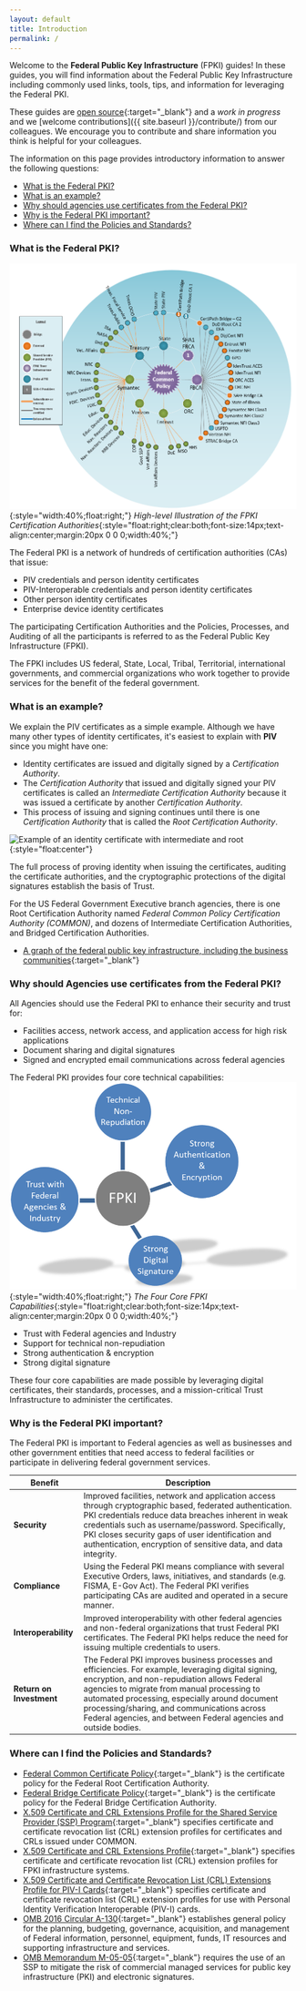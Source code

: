 ```yaml
---
layout: default
title: Introduction
permalink: /
---
```

Welcome to the **Federal Public Key Infrastructure** (FPKI) guides!  In these guides, you will find information about the Federal Public Key Infrastructure including commonly used links, tools, tips, and information for leveraging the Federal PKI.  

These guides are [open source](https://github.com/gsa/fpki-guides){:target="_blank"} and a _work in progress_ and we [welcome contributions]({{ site.baseurl }}/contribute/) from our colleagues.  We encourage you to contribute and share information you think is helpful for your colleagues.

The information on this page provides introductory information to answer the following questions:

- [What is the Federal PKI?](#what-is-the-federal-pki)
- [What is an example?](#what-is-an-example)
- [Why should agencies use certificates from the Federal PKI?](#why-should-agencies-use-certificates-from-the-federal-pki)
- [Why is the Federal PKI important?](#why-is-the-federal-pki-important)
- [Where can I find the Policies and Standards?](#where-can-i-find-the-policies-and-standards)


### What is the Federal PKI?
![Image of the Federal PKI Certification Authorities](img/Intro-image3.png){:style="width:40%;float:right;"}
*High-level Illustration of the FPKI Certification Authorities*{:style="float:right;clear:both;font-size:14px;text-align:center;margin:20px 0 0 0;width:40%;"}

The Federal PKI is a network of hundreds of certification authorities (CAs) that issue:

- PIV credentials and person identity certificates
- PIV-Interoperable credentials and person identity certificates
- Other person identity certificates
- Enterprise device identity certificates

The participating Certification Authorities and the Policies, Processes, and Auditing of all the participants is referred to as the Federal Public Key Infrastructure (FPKI).

The FPKI includes US federal, State, Local, Tribal, Territorial, international governments, and commercial organizations who work together to provide services for the benefit of the federal government.


### What is an example?
We explain the PIV certificates as a simple example.  Although we have many other types of identity certificates, it's easiest to explain with **PIV** since you might have one:

* Identity certificates are issued and digitally signed by a _Certification Authority_.  
* The _Certification Authority_ that issued and digitally signed your PIV certificates is called an _Intermediate Certification Authority_ because it was issued a certificate by another _Certification Authority_.  
* This process of issuing and signing continues until there is one  _Certification Authority_ that is called the _Root Certification Authority_.

![Example of an identity certificate with intermediate and root]({{site.baseurl}}/img/pivcertificatechain_small.png){:style="float:center"}

The full process of proving identity when issuing the certificates, auditing the certificate authorities, and the cryptographic protections of the digital signatures establish the basis of Trust.

For the US Federal Government Executive branch agencies, there is one Root Certification Authority named _Federal Common Policy Certification Authority (COMMON)_, and dozens of Intermediate Certification Authorities, and Bridged Certification Authorities.  

*  [A graph of the federal public key infrastructure, including the business communities](https://fpki.idmanagement.gov/tools/fpkigraph/){:target="_blank"}


### Why should Agencies use certificates from the Federal PKI?

All Agencies should use the Federal PKI to enhance their security and trust for:

* Facilities access, network access, and application access for high risk applications 
* Document sharing and digital signatures
* Signed and encrypted email communications across federal agencies

The Federal PKI provides four core technical capabilities:
![Illustration of the four core FPKI capabilities](img/fpki-core.png){:style="width:40%;float:right;"}
*The Four Core FPKI Capabilities*{:style="float:right;clear:both;font-size:14px;text-align:center;margin:20px 0 0 0;width:40%;"}

* Trust with Federal agencies and Industry
* Support for technical non-repudiation
* Strong authentication & encryption
* Strong digital signature

These four core capabilities are made possible by leveraging digital certificates, their standards, processes, and a mission-critical Trust Infrastructure to administer the certificates. 


### Why is the Federal PKI important?

The Federal PKI is important to Federal agencies as well as businesses and other government entities that need access to federal facilities or participate in delivering federal government services.    

|**Benefit**|**Description**|
|-----------|---------------|
|**Security**| Improved facilities, network and application access through cryptographic based, federated authentication. PKI credentials reduce data breaches inherent in weak credentials such as username/password. Specifically, PKI closes security gaps of user identification and authentication, encryption of sensitive data, and data integrity. |
|**Compliance**| Using the Federal PKI means compliance with several Executive Orders, laws, initiatives, and standards (e.g. FISMA, E-Gov Act). The Federal PKI verifies participating CAs are audited and operated in a secure manner.|
|**Interoperability**|Improved interoperability with other federal agencies and non-federal organizations that trust Federal PKI certificates. The Federal PKI helps reduce the need for issuing multiple credentials to users.|
|**Return on Investment**|The Federal PKI improves business processes and efficiencies.  For example, leveraging digital signing, encryption, and non-repudiation allows Federal agencies to migrate from manual processing to automated processing, especially around document processing/sharing, and communications across Federal agencies, and between Federal agencies and outside bodies.  


### Where can I find the Policies and Standards?

* [Federal Common Certificate Policy](https://www.idmanagement.gov/wp-content/uploads/sites/1171/uploads/fpki-x509-cert-policy-common.pdf){:target="_blank"} is the certificate policy for the Federal Root Certification Authority.
* [Federal Bridge Certificate Policy](https://www.idmanagement.gov/wp-content/uploads/sites/1171/uploads/fpki-x509-cert-policy-fbca.pdf){:target="_blank"} is the certificate policy for the Federal Bridge Certification Authority.
* [X.509 Certificate and CRL Extensions Profile for the Shared Service Provider (SSP) Program](https://www.idmanagement.gov/wp-content/uploads/sites/1171/uploads/fpki-x509-cert-profile-ssp-v1.9.pdf){:target="_blank"} specifies certificate and certificate revocation list (CRL) extension profiles for certificates and CRLs issued under COMMON.
* [X.509 Certificate and CRL Extensions Profile](https://www.idmanagement.gov/wp-content/uploads/sites/1171/uploads/fpki-x509-cert-profiles-fbca-v1.9.pdf){:target="_blank"} specifies certificate and certificate revocation list (CRL) extension profiles for FPKI infrastructure systems.
* [X.509 Certificate and Certificate Revocation List (CRL) Extensions Profile for PIV-I Cards](https://www.idmanagement.gov/wp-content/uploads/sites/1171/uploads/fpki-pivi-cert-profiles.pdf){:target="_blank"} specifies certificate and certificate revocation list (CRL) extension profiles for use with Personal Identity Verification Interoperable (PIV-I) cards.
* [OMB 2016 Circular A-130](https://www.whitehouse.gov/sites/whitehouse.gov/files/omb/circulars/A130/a130revised.pdf){:target="_blank"} establishes general policy for the planning, budgeting, governance, acquisition, and management of Federal information, personnel, equipment, funds, IT resources and supporting infrastructure and services.
* [OMB Memorandum M-05-05](https://www.whitehouse.gov/sites/whitehouse.gov/files/omb/memoranda/2005/m05-05.pdf){:target="_blank"}  requires the use of an SSP to mitigate the risk of commercial managed services for public key infrastructure (PKI) and electronic signatures.
